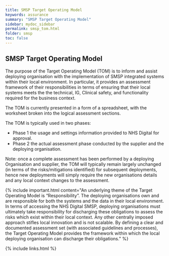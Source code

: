 ```yaml
--- 
title: SMSP Target Operating Model
keywords: assurance
summary: "SMSP Target Operating Model"
sidebar: mydoc_sidebar
permalink: smsp_tom.html
folder: smsp
toc: false
---
```


## SMSP Target Operating Model
The purpose of the Target Operating Model (TOM) is to inform and assist deploying organisation with the implementation of SMSP integrated systems within their local environment. In particular, it provides an assessment framework of their responsibilities in terms of ensuring that their local systems meets the the technical, IG, Clinical safety, and functionality required for the business context.

The TOM is currently presented in a form of a spreadsheet, with the worksheet broken into the logical assessment sections.

The TOM is typically used in two phases:
- Phase 1 the usage and settings information provided to NHS Digital for approval.
- Phase 2 the actual assessment phase conducted by the supplier and the deploying organisation.

Note: once a complete assessment has been performed by a deploying Organisation and supplier, the TOM will typically remain largely unchanged (in terms of the risks/mitigations identified) for subsequent deployments, hence new deployments will simply require the new organisations details and any local context changes to the assessment.

{% include important.html content="An underlying theme of the Target Operating Model is “Responsibility”. The deploying organisations own and are responsible for both the systems and the data in their local environment.
In terms of accessing the NHS Digital SMSP, deploying organisations must ultimately take responsibility for discharging these obligations to assess the risks which exist within their local context. Any other centrally imposed approach stifles local innovation and is not scalable.
By defining a clear and documented assessment set (with associated guidelines and processes), the Target Operating Model provides the framework within which the local deploying organisation can discharge their obligations." %}



{% include links.html %}
